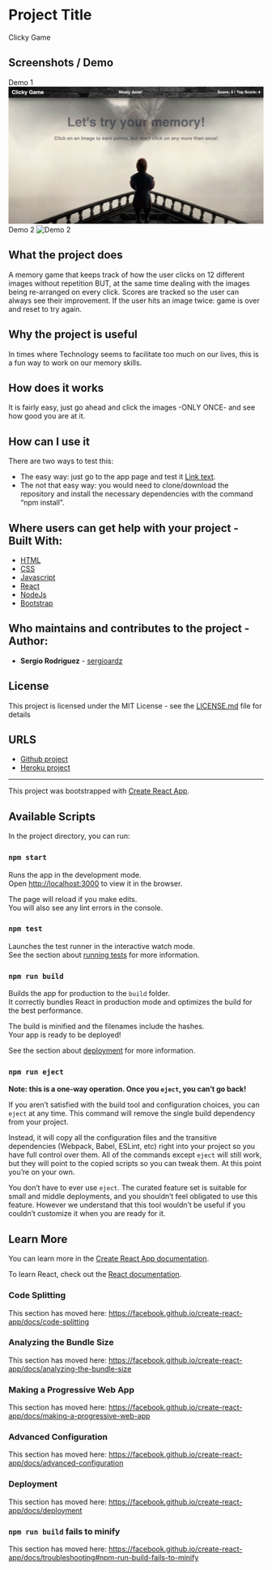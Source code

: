 # Project Title

Clicky Game

## Screenshots / Demo
Demo 1
![Demo 1](Demo1.png "Clicky Game")
Demo 2
![Demo 2](Demo2.png "Clicky Game")

## What the project does

A memory game that keeps track of how the user clicks on 12 different images without repetition BUT, at the same time dealing with the images being re-arranged on every click. Scores are tracked so the user can always see their improvement. If the user hits an image twice: game is over and reset to try again.

## Why the project is useful

In times where Technology seems to facilitate too much on our lives, this is a fun way to work on our memory skills.

## How does it works

It is fairly easy, just go ahead and click the images -ONLY ONCE- and see how good you are at it.

## How can I use it

There are two ways to test this:

* The easy way: just go to the app page and test it [Link text](hyperlink).
* The not that easy way: you would need to clone/download the repository and install the necessary dependencies with the command “npm install”.

## Where users can get help with your project - Built With:

* [HTML](https://developer.mozilla.org/en-US/docs/Web/HTML)
* [CSS](https://developer.mozilla.org/en-US/docs/Web/CSS)
* [Javascript](https://www.javascript.com/)
* [React](https://reactjs.org/docs/getting-started.html)
* [NodeJs](https://nodejs.org/en/)
* [Bootstrap](https://getbootstrap.com/)

## Who maintains and contributes to the project - Author:

* **Sergio Rodriguez** - [sergioardz](https://github.com/sergioardz)

## License

This project is licensed under the MIT License - see the [LICENSE.md](LICENSE.md) file for details

## URLS

* [Github project](https://github.com/sergioardz/clicky-game)
* [Heroku project](hyperlink)

- - - - - - - - - - - - - - - - - - - - - - - - - - - - - - - - - - - - - - - - - -

This project was bootstrapped with [Create React App](https://github.com/facebook/create-react-app).

## Available Scripts

In the project directory, you can run:

### `npm start`

Runs the app in the development mode.<br>
Open [http://localhost:3000](http://localhost:3000) to view it in the browser.

The page will reload if you make edits.<br>
You will also see any lint errors in the console.

### `npm test`

Launches the test runner in the interactive watch mode.<br>
See the section about [running tests](https://facebook.github.io/create-react-app/docs/running-tests) for more information.

### `npm run build`

Builds the app for production to the `build` folder.<br>
It correctly bundles React in production mode and optimizes the build for the best performance.

The build is minified and the filenames include the hashes.<br>
Your app is ready to be deployed!

See the section about [deployment](https://facebook.github.io/create-react-app/docs/deployment) for more information.

### `npm run eject`

**Note: this is a one-way operation. Once you `eject`, you can’t go back!**

If you aren’t satisfied with the build tool and configuration choices, you can `eject` at any time. This command will remove the single build dependency from your project.

Instead, it will copy all the configuration files and the transitive dependencies (Webpack, Babel, ESLint, etc) right into your project so you have full control over them. All of the commands except `eject` will still work, but they will point to the copied scripts so you can tweak them. At this point you’re on your own.

You don’t have to ever use `eject`. The curated feature set is suitable for small and middle deployments, and you shouldn’t feel obligated to use this feature. However we understand that this tool wouldn’t be useful if you couldn’t customize it when you are ready for it.

## Learn More

You can learn more in the [Create React App documentation](https://facebook.github.io/create-react-app/docs/getting-started).

To learn React, check out the [React documentation](https://reactjs.org/).

### Code Splitting

This section has moved here: https://facebook.github.io/create-react-app/docs/code-splitting

### Analyzing the Bundle Size

This section has moved here: https://facebook.github.io/create-react-app/docs/analyzing-the-bundle-size

### Making a Progressive Web App

This section has moved here: https://facebook.github.io/create-react-app/docs/making-a-progressive-web-app

### Advanced Configuration

This section has moved here: https://facebook.github.io/create-react-app/docs/advanced-configuration

### Deployment

This section has moved here: https://facebook.github.io/create-react-app/docs/deployment

### `npm run build` fails to minify

This section has moved here: https://facebook.github.io/create-react-app/docs/troubleshooting#npm-run-build-fails-to-minify
